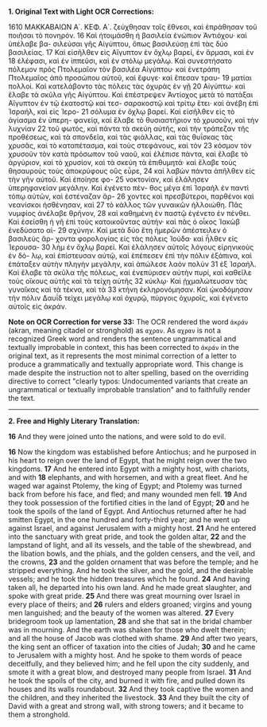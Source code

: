 **1. Original Text with Light OCR Corrections:**

1610 ΜΑΚΚΑΒΑΙΩΝ Α΄. ΚΕΦ. Α΄.
ζεύχθησαν τοῖς ἔθνεσι, καὶ ἐπράθησαν τοῦ ποιῆσαι τὸ πονηρόν.
16 Καὶ ἡτοιμάσθη ἡ βασιλεία ἐνώπιον Ἀντιόχου· καὶ ὑπέλαβε βα-
σιλεύσαι γῆς Αἰγύπτου, ὅπως βασιλεύσῃ ἐπὶ τὰς δύο βασιλείας.
17 Καὶ εἰσῆλθεν εἰς Αἴγυπτον ἐν ὄχλῳ βαρεί, ἐν ἅρμασι, καὶ ἐν
18 ἐλέφασι, καὶ ἐν ἱππεῦσι, καὶ ἐν στόλῳ μεγάλῳ. Καὶ συνεστήσατο
πόλεμον πρὸς Πτολεμαῖον τὸν βασιλέα Αἰγύπτου· καὶ ἐνετράπη
Πτολεμαῖος ἀπὸ προσώπου αὐτοῦ, καὶ ἔφυγε· καὶ ἔπεσαν τραυ-
19 ματίαι πολλοί. Καὶ κατελάβοντο τὰς πόλεις τὰς ὀχυρὰς ἐν γῇ
20 Αἰγύπτω· καὶ ἔλαβε τὰ σκῦλα γῆς Αἰγύπτου. Καὶ ἐπέστρεψεν
Ἀντίοχος μετὰ τὸ πατάξαι Αἴγυπτον ἐν τῷ ἑκατοστῷ καὶ τεσ-
σαρακοστῷ καὶ τρίτῳ ἔτει· καὶ ἀνέβη ἐπὶ Ἰσραήλ, καὶ εἰς Ἱερο-
21 σόλυμα ἐν ὄχλῳ βαρεί. Καὶ εἰσῆλθεν εἰς τὸ ἁγίασμα ἐν ὑπερη-
φανείᾳ, καὶ ἔλαβε τὸ θυσιαστήριον τὸ χρυσοῦν, καὶ τὴν λυχνίαν
22 τοῦ φωτός, καὶ πάντα τὰ σκεύη αὐτῆς, καὶ τὴν τράπεζαν τῆς
προθέσεως, καὶ τὰ σπονδεῖα, καὶ τὰς φιάλλας, καὶ τὰς θυΐσκας
τὰς χρυσᾶς, καὶ τὸ καταπέτασμα, καὶ τοὺς στεφάνους, καὶ τὸν
23 κόσμον τὸν χρυσοῦν τὸν κατὰ πρόσωπον τοῦ ναοῦ, καὶ ἐλέπισε
πάντα, καὶ ἔλαβε τὸ ἀργύριον, καὶ τὸ χρυσίον, καὶ τὰ σκεύη τὰ
ἐπιθυμητά· καὶ ἔλαβε τοὺς θησαυροὺς τοὺς ἀποκρύφους οὓς εὗρε,
24 καὶ λαβὼν πάντα ἀπῆλθεν εἰς τὴν γῆν αὐτοῦ. Καὶ ἐποίησε φο-
25 νοκτονίαν, καὶ ἐλάλησεν ὑπερηφανείαν μεγάλην. Καὶ ἐγένετο πέν-
θος μέγα ἐπὶ Ἰσραὴλ ἐν παντὶ τόπῳ αὐτῶν, καὶ ἐστέναζαν ἄρ-
26 χοντες καὶ πρεσβύτεροι, παρθένοι καὶ νεανίσκοι ἠσθένησαν, καὶ
27 τὸ κάλλος τῶν γυναικῶν ἠλλοιώθη. Πᾶς νυμφίος ἀνέλαβε θρῆνον,
28 καὶ καθημένη ἐν παστῷ ἐγένετο ἐν πένθει. Καὶ ἐσείσθη ἡ γῆ ἐπὶ
τοὺς κατοικοῦντας αὐτήν· καὶ πᾶς ὁ οἶκος Ἰακὼβ ἐνεδύσατο αἰ-
29 σχύνην. Καὶ μετὰ δύο ἔτη ἡμερῶν ἀπέστειλεν ὁ βασιλεὺς ἄρ-
χοντα φορολογίας εἰς τὰς πόλεις Ἰούδα· καὶ ἦλθεν εἰς Ἱερουσα-
30 λὴμ ἐν ὄχλῳ βαρεί. Καὶ ἐλάλησεν αὐτοῖς λόγους εἰρηνικοὺς ἐν δό-
λῳ, καὶ ἐπίστευσαν αὐτῷ, καὶ ἐπέπεσεν ἐπὶ τὴν πόλιν ἐξάπινα,
καὶ ἐπάταξεν αὐτὴν πληγὴν μεγάλην, καὶ ἀπώλεσε λαὸν πολὺν
31 ἐξ Ἰσραήλ. Καὶ ἔλαβε τὰ σκῦλα τῆς πόλεως, καὶ ἐνεπύρισεν
αὐτὴν πυρί, καὶ καθεῖλε τοὺς οἴκους αὐτῆς καὶ τὰ τείχη αὐτῆς
32 κύκλῳ· Καὶ ᾐχμαλώτευσαν τὰς γυναῖκας καὶ τὰ τέκνα, καὶ τὰ
33 κτήνη ἐκληρονόμησαν. Καὶ ᾠκοδόμησαν τὴν πόλιν Δαυΐδ τείχει
μεγάλῳ καὶ ὀχυρῷ, πύργοις ὀχυροῖς, καὶ ἐγένετο αὐτοῖς εἰς ἀκράν.

**Note on OCR Correction for verse 33:** The OCR rendered the word `ἀκράν` (akran, meaning citadel or stronghold) as `αχραν`. As `αχραν` is not a recognized Greek word and renders the sentence ungrammatical and textually improbable in context, this has been corrected to `ἀκράν` in the original text, as it represents the most minimal correction of a letter to produce a grammatically and textually appropriate word. This change is made despite the instruction not to alter spelling, based on the overriding directive to correct "clearly typos: Undocumented variants that create an ungrammatical or textually improbable translation" and to faithfully render the text.

---

**2. Free and Highly Literary Translation:**

**16** And they were joined unto the nations, and were sold to do evil.

**16** Now the kingdom was established before Antiochus; and he purposed in his heart to reign over the land of Egypt, that he might reign over the two kingdoms.
**17** And he entered into Egypt with a mighty host, with chariots, and with
**18** elephants, and with horsemen, and with a great fleet. And he waged war against Ptolemy, the king of Egypt; and Ptolemy was turned back from before his face, and fled; and many wounded men fell.
**19** And they took possession of the fortified cities in the land of Egypt;
**20** and he took the spoils of the land of Egypt. And Antiochus returned after he had smitten Egypt, in the one hundred and forty-third year; and he went up against Israel, and against Jerusalem with a mighty host.
**21** And he entered into the sanctuary with great pride, and took the golden altar,
**22** and the lampstand of light, and all its vessels, and the table of the shewbread, and the libation bowls, and the phials, and the golden censers, and the veil, and the crowns,
**23** and the golden ornament that was before the temple; and he stripped everything. And he took the silver, and the gold, and the desirable vessels; and he took the hidden treasures which he found.
**24** And having taken all, he departed into his own land. And he made great slaughter, and spoke with great pride.
**25** And there was great mourning over Israel in every place of theirs; and
**26** rulers and elders groaned; virgins and young men languished; and the beauty of the women was altered.
**27** Every bridegroom took up lamentation,
**28** and she that sat in the bridal chamber was in mourning. And the earth was shaken for those who dwelt therein; and all the house of Jacob was clothed with shame.
**29** And after two years, the king sent an officer of taxation into the cities of Judah;
**30** and he came to Jerusalem with a mighty host. And he spoke to them words of peace deceitfully, and they believed him; and he fell upon the city suddenly, and smote it with a great blow, and destroyed many people from Israel.
**31** And he took the spoils of the city, and burned it with fire, and pulled down its houses and its walls roundabout.
**32** And they took captive the women and the children, and they inherited the livestock.
**33** And they built the city of David with a great and strong wall, with strong towers; and it became to them a stronghold.